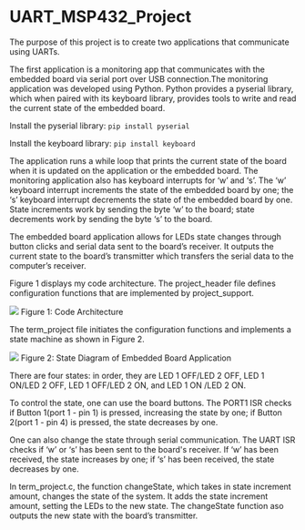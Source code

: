 # UART_MSP432_Project

The purpose of this project is to create two applications that communicate using UARTs. 

The first application is a monitoring app that communicates with the embedded board via serial port over USB connection.The monitoring application was developed using Python. Python provides a pyserial library, which when paired with its keyboard library, provides tools to write and read the current state of the embedded board. 

Install the pyserial library:
```pip install pyserial```

Install the keyboard library:
```pip install keyboard```


The application runs a while loop that prints the current state of the board when it is updated on the application or the embedded board. The monitoring application also has keyboard interrupts for ‘w’ and ‘s’. The ‘w’ keyboard interrupt increments the state of the embedded board by one; the ‘s’ keyboard interrupt decrements the state of the embedded board by one. State increments work by sending the byte ‘w’ to the board; state decrements work by sending the byte ‘s’ to the board.

The embedded board application allows for LEDs state changes through button clicks and serial data sent to the board’s receiver. It outputs the current state to the board’s transmitter which transfers the serial data to the computer’s receiver.

Figure 1 displays my code architecture. The project_header file defines configuration functions that are implemented by project_support. 

![](Images/CodeArchitecture.PNG)
Figure 1: Code Architecture

The term_project file initiates the configuration functions and implements a state machine as shown in Figure 2.

![](Images/StateDiagram.PNG)
Figure 2: State Diagram of Embedded Board Application		

There are four states: in order, they are LED 1 OFF/LED 2 OFF, LED 1 ON/LED 2 OFF, LED 1 OFF/LED 2 ON, and LED 1 ON /LED 2 ON. 

		
 
To control the state, one can use  the  board buttons. The PORT1 ISR checks if Button 1(port 1 - pin 1) is pressed, increasing the state by one; if Button 2(port 1 - pin 4) is pressed, the state decreases by one.

One can also change the state through serial communication. The UART ISR checks if ‘w’ or ‘s’ has been sent to the board's receiver. If ‘w’ has been received, the state increases by one; if ‘s’ has been received, the state decreases by one.

In term_project.c, the function changeState, which takes in state increment amount, changes the state of the system. It adds the state increment amount, setting the LEDs to the new state. The changeState function aso outputs the new state with the board’s transmitter.
